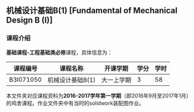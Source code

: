 ## 机械设计基础B(1) [Fundamental of Mechanical Design B (I)]

### 课程介绍

**基础课程-工程基础类必修**课程，具体信息为：

| 课程编号 | 课程名称 | 开课学期 | 学分 | 学时 |
| --- | --- | --- | --- | --- |
| B3I071050 | 机械设计基础B(1) | 大一上学期 | 3 | 58 |

本文件夹对应课程资料为**2016-2017学年第一学期**（即2016年9月至2017年1月）的鸡舍课程。作业文件夹中有当时的solidwork装配图作业。
